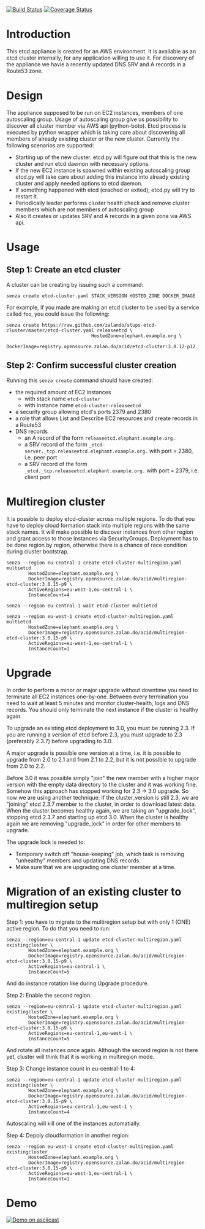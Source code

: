 [![Build Status](https://travis-ci.org/zalando/stups-etcd-cluster.svg?branch=master)](https://travis-ci.org/zalando/stups-etcd-cluster)
[![Coverage Status](https://coveralls.io/repos/zalando/stups-etcd-cluster/badge.svg?branch=master&service=github)](https://coveralls.io/github/zalando/stups-etcd-cluster?branch=master)

Introduction
============
This etcd appliance is created for an AWS environment. It is available as an etcd cluster internally, for any application willing to use it. For discovery of the appliance we havie a recently updated DNS SRV and A records in a Route53 zone.

Design
======
The appliance supposed to be run on EC2 instances, members of one autoscaling group.
Usage of autoscaling group give us possibility to discover all cluster member via AWS api (python-boto).
Etcd process is executed by python wrapper which is taking care about discovering all members of already existing cluster or the new cluster.
Currently the following scenarios are supported:
- Starting up of the new cluster. etcd.py will figure out that this is the new cluster and run etcd daemon with necessary options.
- If the new EC2 instance is spawned within existing autoscaling group etcd.py will take care about adding this instance into already existing cluster and apply needed options to etcd daemon.
- If something happened with etcd (crached or exited), etcd.py will try to restart it.
- Periodically leader performs cluster health check and remove cluster members which are not members of autoscaling group
- Also it creates or updates SRV and A records in a given zone via AWS api.

Usage
=====

## Step 1: Create an etcd cluster
A cluster can be creating by issuing such a command:

    senza create etcd-cluster.yaml STACK_VERSION HOSTED_ZONE DOCKER_IMAGE

For example, if you made are making an etcd cluster to be used by a service called `foo`, you could issue the following:

    senza create https://raw.github.com/zalando/stups-etcd-cluster/master/etcd-cluster.yaml releaseetcd \
                                   HostedZone=elephant.example.org \
                                   DockerImage=registry.opensource.zalan.do/acid/etcd-cluster:3.0.12-p12

## Step 2: Confirm successful cluster creation
Running this `senza create` command should have created:
- the required amount of EC2 instances
    - with stack name `etcd-cluster`
    - with instance name `etcd-cluster-releaseetcd`
- a security group allowing etcd's ports 2379 and 2380
- a role that allows List and Describe EC2 resources and create records in a Route53
- DNS records
    - an A record of the form `releaseetcd.elephant.example.org.`
    - a SRV record of the form `_etcd-server._tcp.releaseetcd.elephant.example.org.` with port = 2380, i.e. peer port
    - a SRV record of the form `_etcd._tcp.releaseetcd.elephant.example.org.` with port = 2379, i.e. client port


Multiregion cluster
===================
It is possible to deploy etcd-cluster across multiple regions. To do that you have to deploy cloud formation stack into multiple regions with the same stack names. It will make possible to discover instances from other region and grant access to those instances via SecurityGroups. Deployment has to be done region by region, otherwise there is a chance of race condition during cluster bootstrap. 

    senza --region eu-central-1 create etcd-cluster-multiregion.yaml multietcd
            HostedZone=elephant.example.org \
            DockerImage=registry.opensource.zalan.do/acid/multiregion-etcd-cluster:3.0.15-p9 \
            ActiveRegions=eu-west-1,eu-central-1 \
            InstanceCount=4

    senza --region eu-central-1 wait etcd-cluster multietcd

    senza --region eu-west-1 create etcd-cluster-multiregion.yaml multietcd
            HostedZone=elephant.example.org \
            DockerImage=registry.opensource.zalan.do/acid/multiregion-etcd-cluster:3.0.15-p9 \
            ActiveRegions=eu-west-1,eu-central-1 \
            InstanceCount=1


Upgrade
=======

In order to perform a minor or major upgrade without downtime you need to terminate all EC2 instances one-by-one. Between every termination you need to wait at least 5 minutes and monitor cluster-health, logs and DNS records. You should only terminate the next instance if the cluster is healthy again.

To upgrade an existing etcd deployment to 3.0, you must be running 2.3. If you are running a version of etcd before 2.3, you must upgrade to 2.3 (preferably 2.3.7) before upgrading to 3.0.

A major upgrade is possible one version at a time, i.e. it is possible to upgrade from 2.0 to 2.1 and from 2.1 to 2.2, but it is not possible to upgrade from 2.0 to 2.2.

Before 3.0 it was possible simply "join" the new member with a higher major version with the empty data directory to the cluster and it was working fine. Somehow this approach has stopped working for 2.3 -> 3.0 upgrade. So now we are using another technique: if the cluster_version is still 2.3, we are "joining" etcd 2.3.7 member to the cluster, in order to download latest data. When the cluster becomes healthy again, we are taking an "upgrade_lock", stopping etcd 2.3.7 and starting up etcd 3.0. When the cluster is healthy again we are removing "upgrade_lock" in order for other members to upgrade.

The upgrade lock is needed to:
- Temporary switch off "house-keeping" job, which task is removing "unhealthy" members and updating DNS records.
- Make sure that we are upgrading one cluster member at a time.

Migration of an existing cluster to multiregion setup
=====================================================
Step 1: you have to migrate to the multiregion setup but with only 1 (ONE) active region. To do that you need to run:

    senza --region=eu-central-1 update etcd-cluster-multiregion.yaml existingcluster \
            HostedZone=elephant.example.org \
            DockerImage=registry.opensource.zalan.do/acid/multiregion-etcd-cluster:3.0.15-p9 \
            ActiveRegions=eu-central-1 \
            InstanceCount=5

And do instance rotation like during Upgrade procedure.

Step 2: Enable the second region.

    senza --region=eu-central-1 update etcd-cluster-multiregion.yaml existingcluster \
            HostedZone=elephant.example.org \
            DockerImage=registry.opensource.zalan.do/acid/multiregion-etcd-cluster:3.0.15-p9 \
            ActiveRegions=eu-central-1,eu-west-1 \
            InstanceCount=5

And rotate all instances once again. Although the second region is not there yet, cluster will think that it is working in multiregion mode.

Step 3: Change instance count in eu-central-1 to 4:

    senza --region=eu-central-1 update etcd-cluster-multiregion.yaml existingcluster \
            HostedZone=elephant.example.org \
            DockerImage=registry.opensource.zalan.do/acid/multiregion-etcd-cluster:3.0.15-p9 \
            ActiveRegions=eu-central-1,eu-west-1 \
            InstanceCount=4
            
Autoscaling will kill one of the instances automatially.

Step 4: Depoly cloudformation in another region:

    senza --region eu-west-1 create etcd-cluster-multiregion.yaml existingcluster
            HostedZone=elephant.example.org \
            DockerImage=registry.opensource.zalan.do/acid/multiregion-etcd-cluster:3.0.15-p9 \
            ActiveRegions=eu-west-1,eu-central-1 \
            InstanceCount=1

Demo
====
[![Demo on asciicast](https://asciinema.org/a/32703.png)](https://asciinema.org/a/32703)
